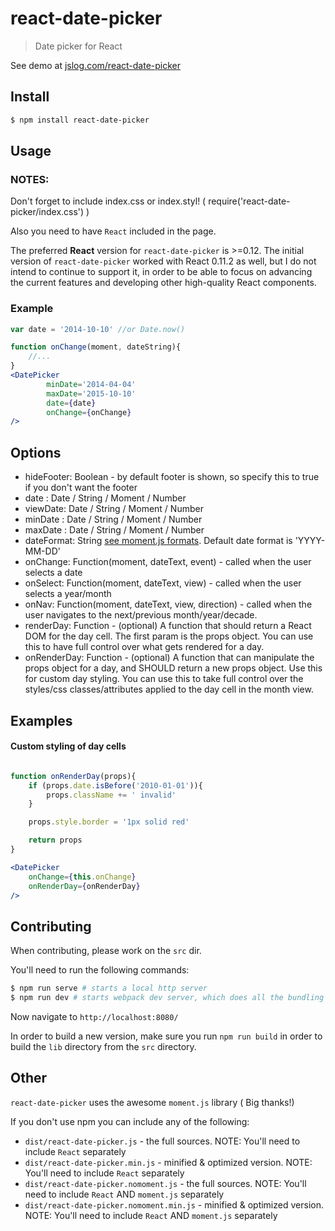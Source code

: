 react-date-picker
=================

> Date picker for React

See demo at [jslog.com/react-date-picker](http://jslog.com/react-date-picker)

## Install

```sh
$ npm install react-date-picker
```

## Usage

### NOTES:

Don't forget to include index.css or index.styl! ( require('react-date-picker/index.css') )

Also you need to have `React` included in the page.

The preferred **React** version for `react-date-picker` is  >=0.12. The initial version of `react-date-picker` worked with React 0.11.2 as well, but I do not intend to continue to support it, in order to be able to focus on advancing the current features and developing other high-quality React components.

### Example

```jsx
var date = '2014-10-10' //or Date.now()

function onChange(moment, dateString){
    //...
}
<DatePicker
        minDate='2014-04-04'
        maxDate='2015-10-10'
        date={date}
        onChange={onChange}
/>
```

## Options

 * hideFooter: Boolean - by default footer is shown, so specify this to true if you don't want the footer
 * date    : Date / String / Moment / Number
 * viewDate: Date / String / Moment / Number
 * minDate : Date / String / Moment / Number
 * maxDate : Date / String / Moment / Number
 * dateFormat: String [see moment.js formats](http://momentjs.com/docs/#/displaying/format/). Default date format is 'YYYY-MM-DD'
 * onChange: Function(moment, dateText, event) - called when the user selects a date
 * onSelect: Function(moment, dateText, view) - called when the user selects a year/month
 * onNav: Function(moment, dateText, view, direction) - called when the user navigates to the next/previous month/year/decade.
 * renderDay: Function - (optional) A function that should return a React DOM for the day cell. The first param is the props object. You can use this to have full control over what gets rendered for a day.
 * onRenderDay: Function - (optional) A function that can manipulate the props object for a day, and SHOULD return a new props object. Use this for custom day styling. You can use this to take full control over the styles/css classes/attributes applied to the day cell in the month view.


## Examples


#### Custom styling of day cells

```jsx

function onRenderDay(props){
    if (props.date.isBefore('2010-01-01')){
        props.className += ' invalid'
    }

    props.style.border = '1px solid red'

    return props
}

<DatePicker
    onChange={this.onChange}
    onRenderDay={onRenderDay}
/>
```


## Contributing

When contributing, please work on the `src` dir.

You'll need to run the following commands:

```sh
$ npm run serve # starts a local http server
$ npm run dev # starts webpack dev server, which does all the bundling
```

Now navigate to `http://localhost:8080/`

In order to build a new version, make sure you run `npm run build` in order to build the `lib` directory from the `src` directory.

## Other

`react-date-picker` uses the awesome `moment.js` library ( Big thanks!)

If you don't use npm you can include any of the following:

 * `dist/react-date-picker.js` - the full sources. NOTE: You'll need to include `React` separately
 * `dist/react-date-picker.min.js` - minified & optimized version. NOTE: You'll need to include `React` separately
 * `dist/react-date-picker.nomoment.js` - the full sources. NOTE: You'll need to include `React` AND `moment.js` separately
 * `dist/react-date-picker.nomoment.min.js` - minified & optimized version. NOTE: You'll need to include `React` AND `moment.js` separately

